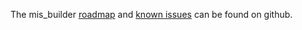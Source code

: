 The mis_builder
[roadmap](https://github.com/OCA/mis-builder/issues?q=is%3Aopen+is%3Aissue+label%3Aenhancement)
and [known
issues](https://github.com/OCA/mis-builder/issues?q=is%3Aopen+is%3Aissue+label%3Abug)
can be found on github.
